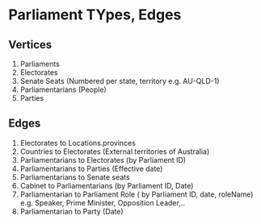 # Parliament TYpes, Edges

## Vertices

1. Parliaments
2. Electorates
3. Senate Seats (Numbered per state, territory e.g. AU-QLD-1)
4. Parliamentarians (People)
5. Parties

## Edges

1. Electorates to Locations.provinces
2. Countries to Electorates (External territories of Australia)
3. Parliamentarians to Electorates (by Parliament ID)
4. Parliamentarians to Parties (Effective date)
5. Parliamentarians to Senate seats
6. Cabinet to Parliamentarians (by Parliament ID, Date)
7. Parliamentarian to Parliament Role ( by Parliament ID, date, roleName) e.g. Speaker, Prime Minister, Opposition Leader,..
8. Parliamentarian to Party (Date)
